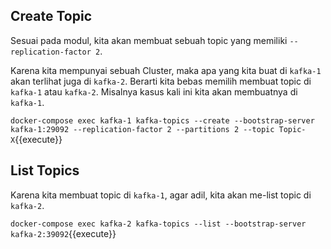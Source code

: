 ## Create Topic

Sesuai pada modul, kita akan membuat sebuah topic yang memiliki `--replication-factor 2`.

Karena kita mempunyai sebuah Cluster, maka apa yang kita buat di `kafka-1` akan terlihat juga di `kafka-2`. Berarti kita bebas memilih membuat topic di `kafka-1` atau `kafka-2`. Misalnya kasus kali ini kita akan membuatnya di `kafka-1`.

`docker-compose exec kafka-1 kafka-topics --create --bootstrap-server kafka-1:29092 --replication-factor 2 --partitions 2 --topic Topic-X`{{execute}}

## List Topics

Karena kita membuat topic di `kafka-1`, agar adil, kita akan me-list topic di `kafka-2`. 

`docker-compose exec kafka-2 kafka-topics --list --bootstrap-server kafka-2:39092`{{execute}}